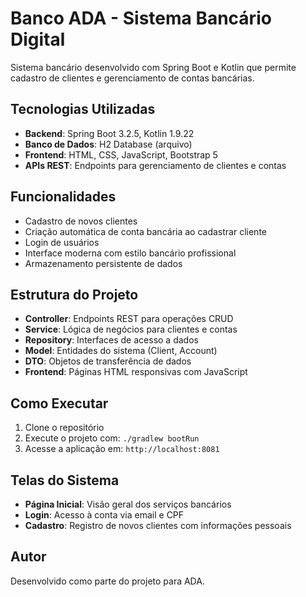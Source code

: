 # Banco ADA - Sistema Bancário Digital

Sistema bancário desenvolvido com Spring Boot e Kotlin que permite cadastro de clientes e gerenciamento de contas bancárias.

## Tecnologias Utilizadas

- **Backend**: Spring Boot 3.2.5, Kotlin 1.9.22
- **Banco de Dados**: H2 Database (arquivo)
- **Frontend**: HTML, CSS, JavaScript, Bootstrap 5
- **APIs REST**: Endpoints para gerenciamento de clientes e contas

## Funcionalidades

- Cadastro de novos clientes
- Criação automática de conta bancária ao cadastrar cliente
- Login de usuários
- Interface moderna com estilo bancário profissional
- Armazenamento persistente de dados

## Estrutura do Projeto

- **Controller**: Endpoints REST para operações CRUD
- **Service**: Lógica de negócios para clientes e contas
- **Repository**: Interfaces de acesso a dados
- **Model**: Entidades do sistema (Client, Account)
- **DTO**: Objetos de transferência de dados
- **Frontend**: Páginas HTML responsivas com JavaScript

## Como Executar

1. Clone o repositório
2. Execute o projeto com: `./gradlew bootRun`
3. Acesse a aplicação em: `http://localhost:8081`

## Telas do Sistema

- **Página Inicial**: Visão geral dos serviços bancários
- **Login**: Acesso à conta via email e CPF
- **Cadastro**: Registro de novos clientes com informações pessoais

## Autor

Desenvolvido como parte do projeto para ADA.

